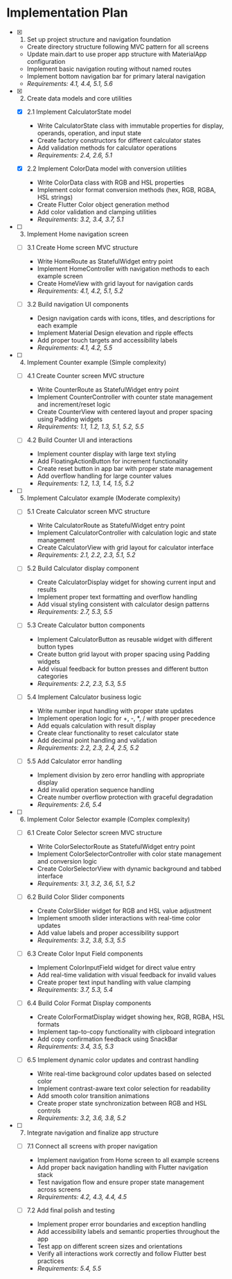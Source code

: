 # Implementation Plan

- [x] 1. Set up project structure and navigation foundation
  - Create directory structure following MVC pattern for all screens
  - Update main.dart to use proper app structure with MaterialApp configuration
  - Implement basic navigation routing without named routes
  - Implement bottom navigation bar for primary lateral navigation
  - _Requirements: 4.1, 4.4, 5.1, 5.6_

- [x] 2. Create data models and core utilities
  - [x] 2.1 Implement CalculatorState model
    - Write CalculatorState class with immutable properties for display, operands, operation, and input state
    - Create factory constructors for different calculator states
    - Add validation methods for calculator operations
    - _Requirements: 2.4, 2.6, 5.1_

  - [x] 2.2 Implement ColorData model with conversion utilities
    - Write ColorData class with RGB and HSL properties
    - Implement color format conversion methods (hex, RGB, RGBA, HSL strings)
    - Create Flutter Color object generation method
    - Add color validation and clamping utilities
    - _Requirements: 3.2, 3.4, 3.7, 5.1_

- [ ] 3. Implement Home navigation screen
  - [ ] 3.1 Create Home screen MVC structure
    - Write HomeRoute as StatefulWidget entry point
    - Implement HomeController with navigation methods to each example screen
    - Create HomeView with grid layout for navigation cards
    - _Requirements: 4.1, 4.2, 5.1, 5.2_

  - [ ] 3.2 Build navigation UI components
    - Design navigation cards with icons, titles, and descriptions for each example
    - Implement Material Design elevation and ripple effects
    - Add proper touch targets and accessibility labels
    - _Requirements: 4.1, 4.2, 5.5_

- [ ] 4. Implement Counter example (Simple complexity)
  - [ ] 4.1 Create Counter screen MVC structure
    - Write CounterRoute as StatefulWidget entry point
    - Implement CounterController with counter state management and increment/reset logic
    - Create CounterView with centered layout and proper spacing using Padding widgets
    - _Requirements: 1.1, 1.2, 1.3, 5.1, 5.2, 5.5_

  - [ ] 4.2 Build Counter UI and interactions
    - Implement counter display with large text styling
    - Add FloatingActionButton for increment functionality
    - Create reset button in app bar with proper state management
    - Add overflow handling for large counter values
    - _Requirements: 1.2, 1.3, 1.4, 1.5, 5.2_

- [ ] 5. Implement Calculator example (Moderate complexity)
  - [ ] 5.1 Create Calculator screen MVC structure
    - Write CalculatorRoute as StatefulWidget entry point
    - Implement CalculatorController with calculation logic and state management
    - Create CalculatorView with grid layout for calculator interface
    - _Requirements: 2.1, 2.2, 2.3, 5.1, 5.2_

  - [ ] 5.2 Build Calculator display component
    - Create CalculatorDisplay widget for showing current input and results
    - Implement proper text formatting and overflow handling
    - Add visual styling consistent with calculator design patterns
    - _Requirements: 2.7, 5.3, 5.5_

  - [ ] 5.3 Create Calculator button components
    - Implement CalculatorButton as reusable widget with different button types
    - Create button grid layout with proper spacing using Padding widgets
    - Add visual feedback for button presses and different button categories
    - _Requirements: 2.2, 2.3, 5.3, 5.5_

  - [ ] 5.4 Implement Calculator business logic
    - Write number input handling with proper state updates
    - Implement operation logic for +, -, *, / with proper precedence
    - Add equals calculation with result display
    - Create clear functionality to reset calculator state
    - Add decimal point handling and validation
    - _Requirements: 2.2, 2.3, 2.4, 2.5, 5.2_

  - [ ] 5.5 Add Calculator error handling
    - Implement division by zero error handling with appropriate display
    - Add invalid operation sequence handling
    - Create number overflow protection with graceful degradation
    - _Requirements: 2.6, 5.4_

- [ ] 6. Implement Color Selector example (Complex complexity)
  - [ ] 6.1 Create Color Selector screen MVC structure
    - Write ColorSelectorRoute as StatefulWidget entry point
    - Implement ColorSelectorController with color state management and conversion logic
    - Create ColorSelectorView with dynamic background and tabbed interface
    - _Requirements: 3.1, 3.2, 3.6, 5.1, 5.2_

  - [ ] 6.2 Build Color Slider components
    - Create ColorSlider widget for RGB and HSL value adjustment
    - Implement smooth slider interactions with real-time color updates
    - Add value labels and proper accessibility support
    - _Requirements: 3.2, 3.8, 5.3, 5.5_

  - [ ] 6.3 Create Color Input Field components
    - Implement ColorInputField widget for direct value entry
    - Add real-time validation with visual feedback for invalid values
    - Create proper text input handling with value clamping
    - _Requirements: 3.7, 5.3, 5.4_

  - [ ] 6.4 Build Color Format Display components
    - Create ColorFormatDisplay widget showing hex, RGB, RGBA, HSL formats
    - Implement tap-to-copy functionality with clipboard integration
    - Add copy confirmation feedback using SnackBar
    - _Requirements: 3.4, 3.5, 5.3_

  - [ ] 6.5 Implement dynamic color updates and contrast handling
    - Write real-time background color updates based on selected color
    - Implement contrast-aware text color selection for readability
    - Add smooth color transition animations
    - Create proper state synchronization between RGB and HSL controls
    - _Requirements: 3.2, 3.6, 3.8, 5.2_

- [ ] 7. Integrate navigation and finalize app structure
  - [ ] 7.1 Connect all screens with proper navigation
    - Implement navigation from Home screen to all example screens
    - Add proper back navigation handling with Flutter navigation stack
    - Test navigation flow and ensure proper state management across screens
    - _Requirements: 4.2, 4.3, 4.4, 4.5_

  - [ ] 7.2 Add final polish and testing
    - Implement proper error boundaries and exception handling
    - Add accessibility labels and semantic properties throughout the app
    - Test app on different screen sizes and orientations
    - Verify all interactions work correctly and follow Flutter best practices
    - _Requirements: 5.4, 5.5_